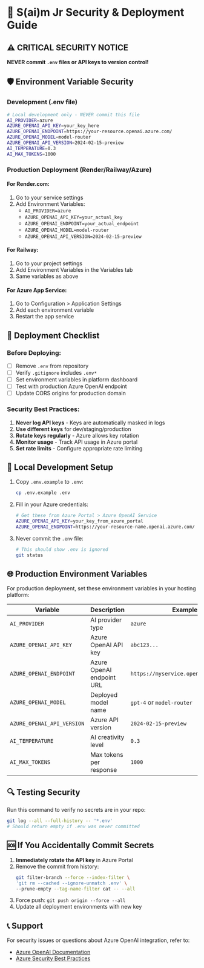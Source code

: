 # 🔐 S(ai)m Jr Security & Deployment Guide

## ⚠️ CRITICAL SECURITY NOTICE
**NEVER commit `.env` files or API keys to version control!**

## 🛡️ Environment Variable Security

### Development (.env file)
```bash
# Local development only - NEVER commit this file
AI_PROVIDER=azure
AZURE_OPENAI_API_KEY=your_key_here
AZURE_OPENAI_ENDPOINT=https://your-resource.openai.azure.com/
AZURE_OPENAI_MODEL=model-router
AZURE_OPENAI_API_VERSION=2024-02-15-preview
AI_TEMPERATURE=0.3
AI_MAX_TOKENS=1000
```

### Production Deployment (Render/Railway/Azure)

#### For Render.com:
1. Go to your service settings
2. Add Environment Variables:
   - `AI_PROVIDER=azure`
   - `AZURE_OPENAI_API_KEY=your_actual_key`
   - `AZURE_OPENAI_ENDPOINT=your_actual_endpoint`
   - `AZURE_OPENAI_MODEL=model-router`
   - `AZURE_OPENAI_API_VERSION=2024-02-15-preview`

#### For Railway:
1. Go to your project settings
2. Add Environment Variables in the Variables tab
3. Same variables as above

#### For Azure App Service:
1. Go to Configuration > Application Settings
2. Add each environment variable
3. Restart the app service

## 🚀 Deployment Checklist

### Before Deploying:
- [ ] Remove `.env` from repository
- [ ] Verify `.gitignore` includes `.env*`
- [ ] Set environment variables in platform dashboard
- [ ] Test with production Azure OpenAI endpoint
- [ ] Update CORS origins for production domain

### Security Best Practices:
1. **Never log API keys** - Keys are automatically masked in logs
2. **Use different keys** for dev/staging/production
3. **Rotate keys regularly** - Azure allows key rotation
4. **Monitor usage** - Track API usage in Azure portal
5. **Set rate limits** - Configure appropriate rate limiting

## 🔧 Local Development Setup

1. Copy `.env.example` to `.env`:
   ```bash
   cp .env.example .env
   ```

2. Fill in your Azure credentials:
   ```bash
   # Get these from Azure Portal > Azure OpenAI Service
   AZURE_OPENAI_API_KEY=your_key_from_azure_portal
   AZURE_OPENAI_ENDPOINT=https://your-resource-name.openai.azure.com/
   ```

3. Never commit the `.env` file:
   ```bash
   # This should show .env is ignored
   git status
   ```

## 🌐 Production Environment Variables

For production deployment, set these environment variables in your hosting platform:

| Variable | Description | Example |
|----------|-------------|---------|
| `AI_PROVIDER` | AI provider type | `azure` |
| `AZURE_OPENAI_API_KEY` | Azure OpenAI API key | `abc123...` |
| `AZURE_OPENAI_ENDPOINT` | Azure OpenAI endpoint URL | `https://myservice.openai.azure.com/` |
| `AZURE_OPENAI_MODEL` | Deployed model name | `gpt-4` or `model-router` |
| `AZURE_OPENAI_API_VERSION` | Azure API version | `2024-02-15-preview` |
| `AI_TEMPERATURE` | AI creativity level | `0.3` |
| `AI_MAX_TOKENS` | Max tokens per response | `1000` |

## 🔍 Testing Security

Run this command to verify no secrets are in your repo:
```bash
git log --all --full-history -- '*.env'
# Should return empty if .env was never committed
```

## 🆘 If You Accidentally Commit Secrets

1. **Immediately rotate the API key** in Azure Portal
2. Remove the commit from history:
   ```bash
   git filter-branch --force --index-filter \
   'git rm --cached --ignore-unmatch .env' \
   --prune-empty --tag-name-filter cat -- --all
   ```
3. Force push: `git push origin --force --all`
4. Update all deployment environments with new key

## 📞 Support

For security issues or questions about Azure OpenAI integration, refer to:
- [Azure OpenAI Documentation](https://docs.microsoft.com/en-us/azure/cognitive-services/openai/)
- [Azure Security Best Practices](https://docs.microsoft.com/en-us/azure/security/)